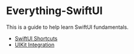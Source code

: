 # Everything-SwiftUI

This is a guide to help learn SwiftUI fundamentals. 

* [SwiftUI Shortcuts](https://github.com/darthelvis7/Everything-SwiftUI/tree/main/shortcuts)
* [UIKit Integration](https://github.com/darthelvis7/Everything-SwiftUI/tree/main/Basics/UIKit%20Integration)


